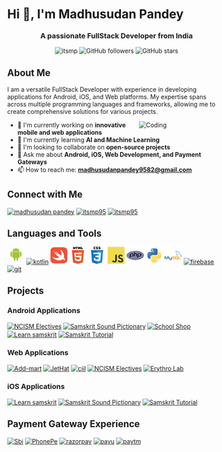 
# Hi 👋, I'm Madhusudan Pandey

<h3 align="center">A passionate FullStack Developer from India</h3>

<p align="center">
<img src="https://komarev.com/ghpvc/?username=itsmp&label=Profile%20views&color=0e75b6&style=flat" alt="itsmp" />
<img src="https://img.shields.io/github/followers/itsmp?label=Followers&style=social" alt="GitHub followers" />
<img src="https://img.shields.io/github/stars/itsmp?label=Stars&style=social" alt="GitHub stars" />
</p>

## About Me
I am a versatile FullStack Developer with experience in developing applications for Android, iOS, and Web platforms. My expertise spans across multiple programming languages and frameworks, allowing me to create comprehensive solutions for various projects.

<img align="right" alt="Coding" width="200" src="https://cdn.dribbble.com/users/1162077/screenshots/3848914/programmer.gif">

- 🔭 I'm currently working on **innovative mobile and web applications**
- 🌱 I'm currently learning **AI and Machine Learning**
- 👯 I'm looking to collaborate on **open-source projects**
- 💬 Ask me about **Android, iOS, Web Development, and Payment Gateways**
- 📫 How to reach me: **madhusudanpandey9582@gmail.com**

## Connect with Me
<p align="left">
<a href="https://in.linkedin.com/in/madhusudan-pandey-61610a198" target="blank"><img align="center" src="https://raw.githubusercontent.com/rahuldkjain/github-profile-readme-generator/master/src/images/icons/Social/linked-in-alt.svg" alt="madhusudan pandey" height="30" width="40" /></a>
<a href="https://stackoverflow.com/users/12028777/itsmp95" target="blank"><img align="center" src="https://raw.githubusercontent.com/rahuldkjain/github-profile-readme-generator/master/src/images/icons/Social/stack-overflow.svg" alt="itsmp95" height="30" width="40" /></a>
<a href="https://twitter.com/itsmp95" target="blank"><img align="center" src="https://raw.githubusercontent.com/rahuldkjain/github-profile-readme-generator/master/src/images/icons/Social/twitter.svg" alt="itsmp95" height="30" width="40" /></a>
</p>

## Languages and Tools
<p align="left">
<a href="https://developer.android.com" target="_blank"><img src="https://raw.githubusercontent.com/devicons/devicon/master/icons/android/android-original-wordmark.svg" alt="android" width="40" height="40"/></a>
<a href="https://kotlinlang.org" target="_blank"><img src="https://www.vectorlogo.zone/logos/kotlinlang/kotlinlang-icon.svg" alt="kotlin" width="40" height="40"/></a>
<a href="https://developer.apple.com/swift/" target="_blank"><img src="https://raw.githubusercontent.com/devicons/devicon/master/icons/swift/swift-original.svg" alt="swift" width="40" height="40"/></a>
<a href="https://www.w3.org/html/" target="_blank"><img src="https://raw.githubusercontent.com/devicons/devicon/master/icons/html5/html5-original-wordmark.svg" alt="html5" width="40" height="40"/></a>
<a href="https://www.w3schools.com/css/" target="_blank"><img src="https://raw.githubusercontent.com/devicons/devicon/master/icons/css3/css3-original-wordmark.svg" alt="css3" width="40" height="40"/></a>
<a href="https://developer.mozilla.org/en-US/docs/Web/JavaScript" target="_blank"><img src="https://raw.githubusercontent.com/devicons/devicon/master/icons/javascript/javascript-original.svg" alt="javascript" width="40" height="40"/></a>
<a href="https://www.php.net" target="_blank"><img src="https://raw.githubusercontent.com/devicons/devicon/master/icons/php/php-original.svg" alt="php" width="40" height="40"/></a>
<a href="https://www.python.org" target="_blank"><img src="https://raw.githubusercontent.com/devicons/devicon/master/icons/python/python-original.svg" alt="python" width="40" height="40"/></a>
<a href="https://www.mysql.com/" target="_blank"><img src="https://raw.githubusercontent.com/devicons/devicon/master/icons/mysql/mysql-original-wordmark.svg" alt="mysql" width="40" height="40"/></a>
<a href="https://firebase.google.com/" target="_blank"><img src="https://www.vectorlogo.zone/logos/firebase/firebase-icon.svg" alt="firebase" width="40" height="40"/></a>
<a href="https://git-scm.com/" target="_blank"><img src="https://www.vectorlogo.zone/logos/git-scm/git-scm-icon.svg" alt="git" width="40" height="40"/></a>
</p>

## Projects

### Android Applications
<p align="left">
<a href="https://play.google.com/store/apps/details?id=in.jethat.ncismelectivesii" target="_blank"><img align="center" src="https://ncismelectives.org/images/logo.png" alt="NCISM Electives" height="50" width="40" /></a>
<a href="https://play.google.com/store/apps/details?id=com.vik.childdictionary" target="_blank"><img align="center" src="https://play-lh.googleusercontent.com/kNO_bHIKDTHObRUYuSP51_dElNCT25y_ATJtS-9IFQqia4nM-W3GIvID8GUuGcY40lk=w240-h480-rw" alt="Samskrit Sound Pictionary" height="50" width="40" /></a>
<a href="https://play.google.com/store/apps/details?id=com.schoolshopin" target="_blank"><img align="center" src="https://play-lh.googleusercontent.com/7y3sFfSxJFvg3wCHLA47-7hyjej8YwFQGuX4AqyKtQ7j-5Ea_Da6QmWGi9yliK9HT8o=w240-h480-rw" alt="School Shop" height="50" width="40" /></a>
<a href="https://play.google.com/store/apps/details?id=online.learnsamskrit.e_learning" target="_blank"><img align="center" src="https://www.learnsamskrit.online/assets/images/logo.png" alt="Learn samskrit" height="50" width="70" /></a>
<a href="https://play.google.com/store/apps/details?id=in.sssstudio.a3skidstv&hl=en&gl=US" target="_blank"><img align="center" src="https://play-lh.googleusercontent.com/ac-pOOIwfEuNakw6IQ0QFt9rHXHhapn_bCH3ryLJYoaOG2bVhy6--QJulHiWeLK0tA=w240-h480-rw" alt="Samskrit Tutorial" height="50" width="40" /></a>
</p>

### Web Applications
<p align="left">
<a href="https://add-mart.com/" target="_blank"><img align="center" src="https://add-mart.com/assets/img/logo.png" alt="Add-mart" height="40" width="80" /></a>
<a href="https://jethat.in/" target="_blank"><img align="center" src="https://jethat.in/assets/img/logo2.png" alt="JetHat" height="40" width="80" /></a>
<a href="https://store.ciil.org/" target="_blank"><img align="center" src="https://store.ciil.org/images/logo.jpg" alt="ciil" height="40" width="80" /></a>
<a href="https://ncismelectives.org/" target="_blank"><img align="center" src="https://ncismelectives.org/images/logo.png" alt="NCISM Electives" height="40" width="40" /></a>
<a href="https://erythrolab.com/" target="_blank"><img align="center" src="https://erythrolab.com/img/logo.png" alt="Erythro Lab" height="40" width="40" /></a>
</p>

### iOS Applications
<p align="left">
<a href="https://apps.apple.com/in/app/learn-samskrit/id1560308251" target="_blank"><img align="center" src="https://www.learnsamskrit.online/assets/images/logo.png" alt="Learn samskrit" height="30" width="80" /></a>
<a href="https://apps.apple.com/in/app/samskrit-sound-pictionary/id1605742714" target="_blank"><img align="center" src="https://play-lh.googleusercontent.com/kNO_bHIKDTHObRUYuSP51_dElNCT25y_ATJtS-9IFQqia4nM-W3GIvID8GUuGcY40lk=w240-h480-rw" alt="Samskrit Sound Pictionary" height="30" width="40" /></a>
<a href="https://apps.apple.com/in/app/class-5-samskrit-tutorial/id1605911315" target="_blank"><img align="center" src="https://play-lh.googleusercontent.com/AwrcYY5fLP_slHJadRGVrMsA_kGlyVbAZDPEcrlu-gbZgU7KTaYF3sBSW5YBdtmeEA=w240-h480-rw" alt="Samskrit Tutorial" height="30" width="40" /></a>
</p>

## Payment Gateway Experience
<p align="left">
<a href="https://www.sbiepay.sbi/secure/home" target="_blank"><img align="center" src="https://www.sbiepay.sbi/secure/images/logo.png" alt="Sbi" height="40" width="80" /></a>
<a href="https://www.phonepe.com/business-solutions/payment-gateway/" target="_blank"><img align="center" src="https://static.ambitionbox.com/assets/v2/images/rs:fit:200:200:false:false/bG9jYWw6Ly8vbG9nb3Mvb3JpZ2luYWxzL3Bob25lcGUuanBn.webp" alt="PhonePe" height="40" width="80" /></a>
<a href="https://razorpay.com/payment-gateway/" target="_blank"><img align="center" src="https://razorpay.com/build/browser/static/razorpay-logo.5cdb58df.svg" alt="razorpay" height="40" width="80" /></a>
<a href="https://payu.in/" target="_blank"><img align="center" src="https://payu.in/static/images/payu-logo-11d6fce42931ca3194943084ba2e9b49.svg" alt="payu" height="40" width="80" /></a>
<a href="https://business.paytm.com/payment-gateway" target="_blank"><img align="center" src="https://business.paytm.com/s3assets/images/pg929/pg-overview/svg/pg_new_logo_1749.svg" alt="paytm" height="40" width="80" /></a>
</p>
